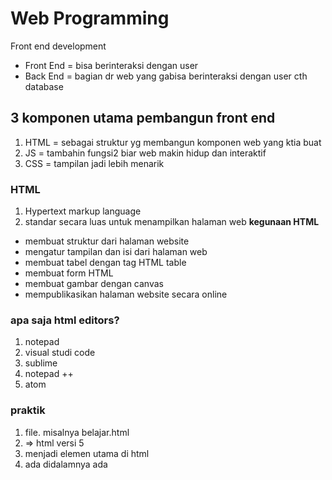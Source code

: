 # Web Programming

Front end development

- Front End = bisa berinteraksi dengan user
- Back End = bagian dr web yang gabisa berinteraksi dengan user cth database

## 3 komponen utama pembangun front end
1. HTML = sebagai struktur yg membangun komponen web yang ktia buat
2. JS = tambahin fungsi2 biar web makin hidup dan interaktif
3. CSS = tampilan jadi lebih menarik

### HTML
1. Hypertext markup language
2. standar secara luas untuk menampilkan halaman web
**kegunaan HTML**
- membuat struktur dari halaman website
- mengatur tampilan dan isi dari halaman web
- membuat tabel dengan tag HTML table
- membuat form HTML
- membuat gambar dengan canvas
- mempublikasikan halaman website secara online

### apa saja html editors?
1. notepad
2. visual studi code
3. sublime
4. notepad ++
5. atom

### praktik
1. file. misalnya belajar.html
2. <!DOCTYPE html> => html versi 5
3. <html> menjadi elemen utama di html
4. ada <head> didalamnya ada <title> ini ada di nama tab nya
5. <body> isi konten yang ada di website.
6. <div></div> menandakan sekelompok elemen, dalamnya ada bbrp elemen lain. 
7. <h1> sampai <h6> makin gede angkanya makin kecil hurufnya
8. <p> </p> berisi kalimat/paragraf
9. <strong></strong> membuat text makin tebal
10. <em></em> penekanan, jadi italic
11. <s></s> garis tercoret dikalimat
12. <u></u> underline
13. <br/> baris baru
14. tag link <a href="link_tujuan"> tulisan yang bisa diclick </a>
15. tag link yang kalo di klik bakal kebuka tab yang berbeda <a href="link_tujuan" target="_blank"> tulisan yang bisa diclick </a>
16. tag image <img src="apple.jpeg" alt='apple' />  (ini dari file lokal kita)
17. kalo mau ambil gambar dari internet <img src="linknya disini" alt='orange' />
18. tag list, ada ordered ada unordered list
19. <ol>
- <li> list pertama </li>
- <li> list kedua </li>
- </ol>
- nanti jadinya 1.2.3. gitu
- kalo mau ganti tipe angkanya/hurufnya pake gini <ol type="a">  </ol> atau gak <ol type="A"> </ol>, bisa buat kapital, biasa, romawi
20. kalo mau <ul> bisa juga diganti bentuknya, misalnya <ul type="square"> </ul> nanti dia jadi kotak2 gitu si bulletnya, ada disc, circle
21. buat tabel bisa  <table></table>, <tr> untuk baris, <td> untuk kolom, <th> untuk kolom pada tabel header
22. <fieldset></fieldset> untuk kek ngelompokin gitu
23. <legend></legend> buat ngasih judul dari si field setnya keknya sih.